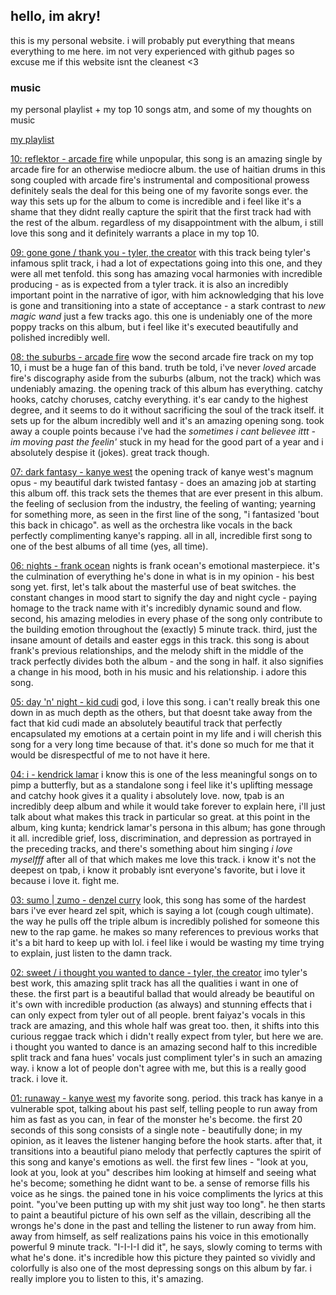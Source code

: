 ## hello, im akry!

this is my personal website. i will probably put everything that means everything to me here. im not very experienced with github pages so excuse me if this website isnt the cleanest <3

### music

my personal playlist + my top 10 songs atm, and some of my thoughts on music

[my playlist](https://open.spotify.com/playlist/65YDXHt2dCJNvclejSRfWM?si=2bf6e34d460e4f5d)

[10: reflektor - arcade fire](https://open.spotify.com/track/7uMZy0bALAdneerERyr7Ks?si=38f8b1fe3cc94be3)
while unpopular, this song is an amazing single by arcade fire for an otherwise mediocre album. the use of haitian drums in this song coupled with arcade fire's instrumental and compositional prowess definitely seals the deal for this being one of my favorite songs ever. the way this sets up for the album to come is incredible and i feel like it's a shame that they didnt really capture the spirit that the first track had with the rest of the album. regardless of my disappointment with the album, i still love this song and it definitely warrants a place in my top 10.

[09: gone gone / thank you - tyler, the creator](https://open.spotify.com/track/1hz7SRTGUNAtIQ46qiNv2p?si=2f2a9b1e4cf34a44)
with this track being tyler's infamous split track, i had a lot of expectations going into this one, and they were all met tenfold. this song has amazing vocal harmonies with incredible producing - as is expected from a tyler track. it is also an incredibly important point in the narrative of igor, with him acknowledging that his love is gone and transitioning into a state of acceptance - a stark contrast to _new magic wand_ just a few tracks ago. this one is undeniably one of the more poppy tracks on this album, but i feel like it's executed beautifully and polished incredibly well.

[08: the suburbs - arcade fire](https://open.spotify.com/track/2UWdUez9MB9yzL7Y81Mcip?si=7e3eca40c14d4aee)
wow the second arcade fire track on my top 10, i must be a huge fan of this band. truth be told, i've never _loved_ arcade fire's discography aside from the suburbs (album, not the track) which was undeniably amazing. the opening track of this album has everything. catchy hooks, catchy choruses, catchy everything. it's ear candy to the highest degree, and it seems to do it without sacrificing the soul of the track itself. it sets up for the album incredibly well and it's an amazing opening song. took away a couple points because i've had the _sometimes i cant believee ittt - im moving past the feelin'_ stuck in my head for the good part of a year and i absolutely despise it (jokes). great track though.

[07: dark fantasy - kanye west](https://open.spotify.com/track/7yNK27ZTpHew0c55VvIJgm?si=ff3097ee7cfb4ecf)
the opening track of kanye west's magnum opus - my beautiful dark twisted fantasy - does an amazing job at starting this album off. this track sets the themes that are ever present in this album. the feeling of seclusion from the industry, the feeling of wanting; yearning for something more, as seen in the first line of the song, "i fantasized 'bout this back in chicago". as well as the orchestra like vocals in the back perfectly complimenting kanye's rapping. all in all, incredible first song to one of the best albums of all time (yes, all time).

[06: nights - frank ocean](https://open.spotify.com/track/7eqoqGkKwgOaWNNHx90uEZ?si=4cba679750be44e3)
nights is frank ocean's emotional masterpiece. it's the culmination of everything he's done in what is in my opinion - his best song yet. first, let's talk about the masterful use of beat switches. the constant changes in mood start to signify the day and night cycle - paying homage to the track name with it's incredibly dynamic sound and flow. second, his amazing melodies in every phase of the song only contribute to the building emotion throughout the (exactly) 5 minute track. third, just the insane amount of details and easter eggs in this track. this song is about frank's previous relationships, and the melody shift in the middle of the track perfectly divides both the album - and the song in half. it also signifies a change in his mood, both in his music and his relationship. i adore this song.

[05: day 'n' night - kid cudi](https://open.spotify.com/track/60PAzFNW3vAiAiVK6DRJfB?si=419e95565c214dda)
god, i love this song. i can't really break this one down in as much depth as the others, but that doesnt take away from the fact that kid cudi made an absolutely beautiful track that perfectly encapsulated my emotions at a certain point in my life and i will cherish this song for a very long time because of that. it's done so much for me that it would be disrespectful of me to not have it here.

[04: i - kendrick lamar](https://open.spotify.com/track/3ODXRUPL44f04cCacwiCLC?si=b668d4f54a514bb2)
i know this is one of the less meaningful songs on to pimp a butterfly, but as a standalone song i feel like it's uplifting message and catchy hook gives it a quality i absolutely love. now, tpab is an incredibly deep album and while it would take forever to explain here, i'll just talk about what makes this track in particular so great. at this point in the album, king kunta; kendrick lamar's persona in this album; has gone through it all. incredible grief, loss, discrimination, and depression as portrayed in the preceding tracks, and there's something about him singing _i love myselfff_ after all of that which makes me love this track. i know it's not the deepest on tpab, i know it probably isnt everyone's favorite, but i love it because i love it. fight me.

[03: sumo | zumo - denzel curry](https://open.spotify.com/track/7EHAXZenBzmGCpccWCyg8z?si=4aca3f86f36a428b)
look, this song has some of the hardest bars i've ever heard zel spit, which is saying a lot (cough cough ultimate). the way he pulls off the triple album is incredibly polished for someone this new to the rap game. he makes so many references to previous works that it's a bit hard to keep up with lol. i feel like i would be wasting my time trying to explain, just listen to the damn track.

[02: sweet / i thought you wanted to dance - tyler, the creator](https://open.spotify.com/track/3EG9FJ0ToLfgnc1IG2Z1wz?si=c55bb3d58a0146ea)
imo tyler's best work, this amazing split track has all the qualities i want in one of these. the first part is a beautiful ballad that would already be beautiful on it's own with incredible production (as always) and stunning effects that i can only expect from tyler out of all people. brent faiyaz's vocals in this track are amazing, and this whole half was great too. then, it shifts into this curious reggae track which i didn't really expect from tyler, but here we are. i thought you wanted to dance is an amazing second half to this incredible split track and fana hues' vocals just compliment tyler's in such an amazing way. i know a lot of people don't agree with me, but this is a really good track. i love it.

[01: runaway - kanye west](https://open.spotify.com/track/3DK6m7It6Pw857FcQftMds?si=b9a8aaa8d3584aa2)
my favorite song. period. this track has kanye in a vulnerable spot, talking about his past self, telling people to run away from him as fast as you can, in fear of the monster he's become. the first 20 seconds of this song consists of a single note - beautifully done; in my opinion, as it leaves the listener hanging before the hook starts. after that, it transitions into a beautiful piano melody that perfectly captures the spirit of this song and kanye's emotions as well. the first few lines - "look at you, look at you, look at you" describes him looking at himself and seeing what he's become; something he didnt want to be. a sense of remorse fills his voice as he sings. the pained tone in his voice compliments the lyrics at this point. "you've been putting up with my shit just way too long". he then starts to paint a beautiful picture of his own self as the villain, describing all the wrongs he's done in the past and telling the listener to run away from him. away from himself, as self realizations pains his voice in this emotionally powerful 9 minute track. "I-I-I-I did it", he says, slowly coming to terms with what he's done. it's incredible how this picture they painted so vividly and colorfully is also one of the most depressing songs on this album by far. i really implore you to listen to this, it's amazing.
